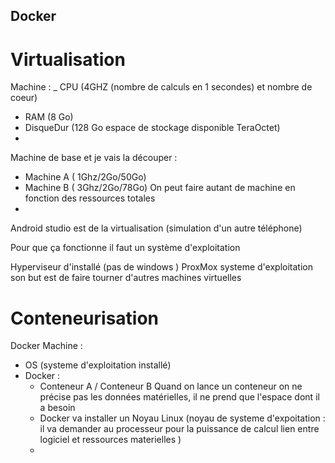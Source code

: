 ##  Docker 

# Virtualisation

Machine : 
_ CPU (4GHZ (nombre de calculs en 1 secondes) et nombre de coeur)
- RAM (8 Go)
- DisqueDur (128 Go espace de stockage disponible TeraOctet)
- 
Machine de base et je vais la découper :
- Machine A ( 1Ghz/2Go/50Go)
- Machine B ( 3Ghz/2Go/78Go)
On peut faire autant de machine en fonction des ressources totales
- 
Android studio est de la virtualisation (simulation d'un autre téléphone)

Pour que ça fonctionne il faut un système d'exploitation

Hyperviseur d'installé (pas de windows ) ProxMox systeme d'exploitation son but est de faire tourner d'autres machines virtuelles 


# Conteneurisation

Docker 
Machine :
- OS (systeme d'exploitation installé)
- Docker :
  - Conteneur A / Conteneur B 
Quand on lance un conteneur on ne précise pas les données matérielles, il ne prend que l'espace dont il a besoin 
  - Docker va installer un Noyau Linux (noyau de systeme d'expoitation : il va demander au processeur pour la puissance de calcul lien entre logiciel et ressources materielles )
  - 